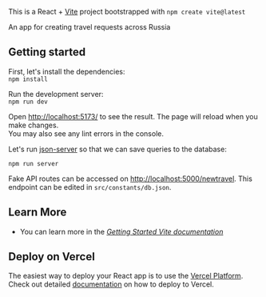 This is a React + [Vite](https://vite-docs-ru.vercel.app/guide/#community-templates-%D1%88%D0%B0%D0%B1n%D0%BE%D0%BD%D1%8B-%D1%81%D0%BE%D0%BE%D0%B1%D1%89%D0%B5%D1%81%D1%82%D0%B2%D0%B0) project bootstrapped with ```npm create vite@latest```<br/>

An app for creating travel requests across Russia

**Getting started** <br/>
-
First, let's install the dependencies:<br/>
```npm install```

Run the development server:<br/>
```npm run dev```<br/>

Open [http://localhost:5173/](http://localhost:5173/) to see the result.
The page will reload when you make changes.<br/>
You may also see any lint errors in the console.<br/>

Let's run [json-server](https://www.npmjs.com/package/json-server) so that we can save queries to the database: <br/>

```npm run server```

Fake API routes can be accessed on [http://localhost:5000/newtravel](http://localhost:5000/newtravel). This endpoint can be edited in ```src/constants/db.json```.

**Learn More**
-
- You can learn more in the [_Getting Started Vite documentation_](https://vite.dev/guide/)

**Deploy on Vercel**
-
The easiest way to deploy your React app is to use the [Vercel Platform](https://vercel.com/). <br/>
Check out detailed [documentation](https://vercel.com/guides/deploying-react-with-vercel) on how to deploy to Vercel.

